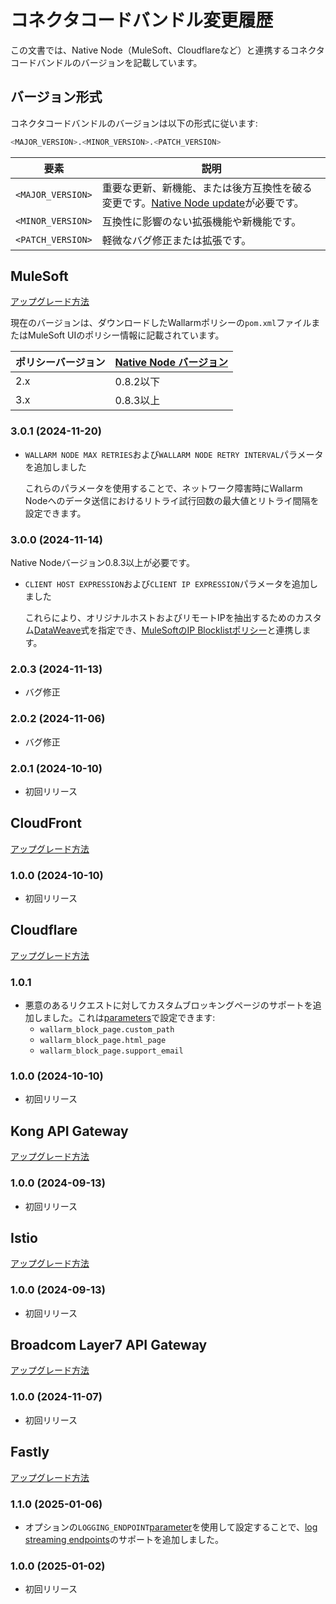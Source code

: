 # コネクタコードバンドル変更履歴

この文書では、Native Node（MuleSoft、Cloudflareなど）と連携するコネクタコードバンドルのバージョンを記載しています。

## バージョン形式

コネクタコードバンドルのバージョンは以下の形式に従います:

```bash
<MAJOR_VERSION>.<MINOR_VERSION>.<PATCH_VERSION>
```

| 要素              | 説明                                                                                                         |
| ----------------- | ------------------------------------------------------------------------------------------------------------ |
| `<MAJOR_VERSION>` | 重要な更新、新機能、または後方互換性を破る変更です。[Native Node update](../../updating-migrating/native-node/node-artifact-versions.md)が必要です。 |
| `<MINOR_VERSION>` | 互換性に影響のない拡張機能や新機能です。                                                                     |
| `<PATCH_VERSION>` | 軽微なバグ修正または拡張です。                                                                               |

## MuleSoft

[アップグレード方法](mulesoft.md#upgrading-the-policy)

現在のバージョンは、ダウンロードしたWallarmポリシーの`pom.xml`ファイルまたはMuleSoft UIのポリシー情報に記載されています。

| ポリシーバージョン | [Native Node バージョン](../../updating-migrating/native-node/node-artifact-versions.md) |
| ------------------ | --------------------------------------------------------------------------------------- |
| 2.x                | 0.8.2以下                                                                               |
| 3.x                | 0.8.3以上                                                                               |

### 3.0.1 (2024-11-20)

* `WALLARM NODE MAX RETRIES`および`WALLARM NODE RETRY INTERVAL`パラメータを追加しました

    これらのパラメータを使用することで、ネットワーク障害時にWallarm Nodeへのデータ送信におけるリトライ試行回数の最大値とリトライ間隔を設定できます。

### 3.0.0 (2024-11-14)

Native Nodeバージョン0.8.3以上が必要です。

* `CLIENT HOST EXPRESSION`および`CLIENT IP EXPRESSION`パラメータを追加しました

    これらにより、オリジナルホストおよびリモートIPを抽出するためのカスタム[DataWeave](https://docs.mulesoft.com/dataweave/latest/dw-functions)式を指定でき、[MuleSoftのIP Blocklistポリシー](https://docs.mulesoft.com/mule-gateway/policies-included-ip-blocklist)と連携します。

### 2.0.3 (2024-11-13)

* バグ修正

### 2.0.2 (2024-11-06)

* バグ修正

### 2.0.1 (2024-10-10)

* 初回リリース

## CloudFront

[アップグレード方法](aws-lambda.md#upgrading-the-lambdaedge-functions)

### 1.0.0 (2024-10-10)

* 初回リリース

## Cloudflare

[アップグレード方法](cloudflare.md#upgrading-the-cloudflare-worker)

### 1.0.1

* 悪意のあるリクエストに対してカスタムブロッキングページのサポートを追加しました。これは[parameters](cloudflare.md#configuration-options)で設定できます:
    * `wallarm_block_page.custom_path`
    * `wallarm_block_page.html_page`
    * `wallarm_block_page.support_email`

### 1.0.0 (2024-10-10)

* 初回リリース

## Kong API Gateway

[アップグレード方法](kong-api-gateway.md#upgrading-the-wallarm-lua-plugin)

### 1.0.0 (2024-09-13)

* 初回リリース

## Istio

[アップグレード方法](istio.md#upgrading-the-wallarm-lua-plugin)

### 1.0.0 (2024-09-13)

* 初回リリース

## Broadcom Layer7 API Gateway

[アップグレード方法](layer7-api-gateway.md#upgrading-the-wallarm-policies)

### 1.0.0 (2024-11-07)

* 初回リリース

## Fastly

[アップグレード方法](fastly.md#upgrading-the-wallarm-compute-service-on-fastly)

### 1.1.0 (2025-01-06)

* オプションの`LOGGING_ENDPOINT`[parameter](fastly.md#4-create-the-wallarm-config-store)を使用して設定することで、[log streaming endpoints](https://www.fastly.com/documentation/guides/integrations/logging/)のサポートを追加しました。

### 1.0.0 (2025-01-02)

* 初回リリース